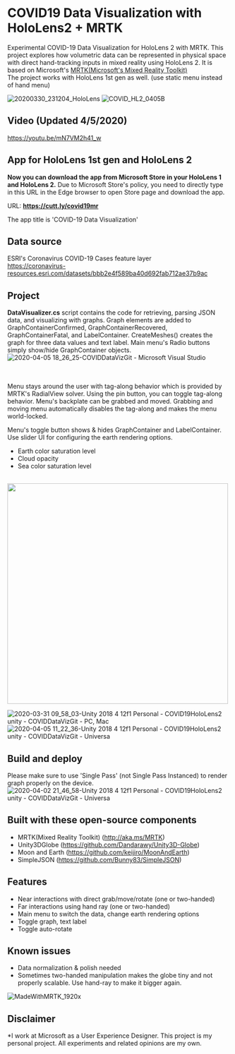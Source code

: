 # COVID19 Data Visualization with HoloLens2 + MRTK
Experimental COVID-19 Data Visualization for HoloLens 2 with MRTK. This project explores how volumetric data can be represented in physical space with direct hand-tracking inputs in mixed reality using HoloLens 2. It is based on Microsoft's [MRTK(Microsoft's Mixed Reality Toolkit)](https://github.com/microsoft/MixedRealityToolkit-Unity)<br/> The project works with HoloLens 1st gen as well. (use static menu instead of hand menu)<br/>

![20200330_231204_HoloLens](https://user-images.githubusercontent.com/13754172/78055611-a31a6400-7338-11ea-82e2-05987de9feeb.jpg)
![COVID_HL2_0405B](https://user-images.githubusercontent.com/13754172/78509640-51ad1300-7744-11ea-8603-1e2d446f76d3.gif)

## Video (Updated 4/5/2020)
https://youtu.be/mN7VM2h41_w

## App for HoloLens 1st gen and HoloLens 2
**Now you can download the app from Microsoft Store in your HoloLens 1 and HoloLens 2.**
Due to Microsoft Store's policy, you need to directly type in this URL in the Edge browser to open Store page and download the app.

URL: **https://cutt.ly/covid19mr**

The app title is 'COVID-19 Data Visualization'

## Data source
ESRI's Coronavirus COVID-19 Cases feature layer<br/>
https://coronavirus-resources.esri.com/datasets/bbb2e4f589ba40d692fab712ae37b9ac

## Project
**DataVisualizer.cs** script contains the code for retrieving, parsing JSON data, and visualizing with graphs. Graph elements are added to GraphContainerConfirmed, GraphContainerRecovered, GraphContainerFatal, and LabelContainer. CreateMeshes() creates the graph for three data values and text label. Main menu's Radio buttons simply show/hide GraphContainer objects.
![2020-04-05 18_26_25-COVIDDataVizGit - Microsoft Visual Studio](https://user-images.githubusercontent.com/13754172/78515520-065a2b00-776b-11ea-9655-f24c18cbbc74.png)


<br/><br/>
Menu stays around the user with tag-along behavior which is provided by MRTK's RadialView solver. Using the pin button, you can toggle tag-along behavior. Menu's backplate can be grabbed and moved. Grabbing and moving menu automatically disables the tag-along and makes the menu world-locked. 

Menu's toggle button shows & hides GraphContainer and LabelContainer. 
Use slider UI for configuring the earth rendering options.
- Earth color saturation level
- Cloud opacity
- Sea color saturation level
<br/><br/>
<img src="https://user-images.githubusercontent.com/13754172/78515560-27bb1700-776b-11ea-90d8-1f8bf6015f4b.png" width="500px">


![2020-03-31 09_58_03-Unity 2018 4 12f1 Personal - COVID19HoloLens2 unity - COVIDDataVizGit - PC, Mac ](https://user-images.githubusercontent.com/13754172/78075949-4cbe1d00-735a-11ea-89bd-7192651ee959.png)
![2020-04-05 11_22_36-Unity 2018 4 12f1 Personal - COVID19HoloLens2 unity - COVIDDataVizGit - Universa](https://user-images.githubusercontent.com/13754172/78507729-a77abe80-7736-11ea-85c4-50d2c12bb48b.png)

## Build and deploy
Please make sure to use 'Single Pass' (not Single Pass Instanced) to render graph properly on the device.
![2020-04-02 21_46_58-Unity 2018 4 12f1 Personal - COVID19HoloLens2 unity - COVIDDataVizGit - Universa](https://user-images.githubusercontent.com/13754172/78325429-644cff80-752c-11ea-88db-c9102c5f3528.png)

## Built with these open-source components
- MRTK(Mixed Reality Toolkit) (http://aka.ms/MRTK)
- Unity3DGlobe (https://github.com/Dandarawy/Unity3D-Globe)
- Moon and Earth (https://github.com/keijiro/MoonAndEarth)
- SimpleJSON (https://github.com/Bunny83/SimpleJSON)

## Features
- Near interactions with direct grab/move/rotate (one or two-handed)
- Far interactions using hand ray (one or two-handed)
- Main menu to switch the data, change earth rendering options
- Toggle graph, text label
- Toggle auto-rotate 

## Known issues
- Data normalization & polish needed
- Sometimes two-handed manipulation makes the globe tiny and not properly scalable. Use hand-ray to make it bigger again.

![MadeWithMRTK_1920x](https://user-images.githubusercontent.com/13754172/78519812-47f1d280-7779-11ea-9fdd-7bbdb7b4f9f5.png)

## Disclaimer
*I work at Microsoft as a User Experience Designer. This project is my personal project. All experiments and related opinions are my own.


